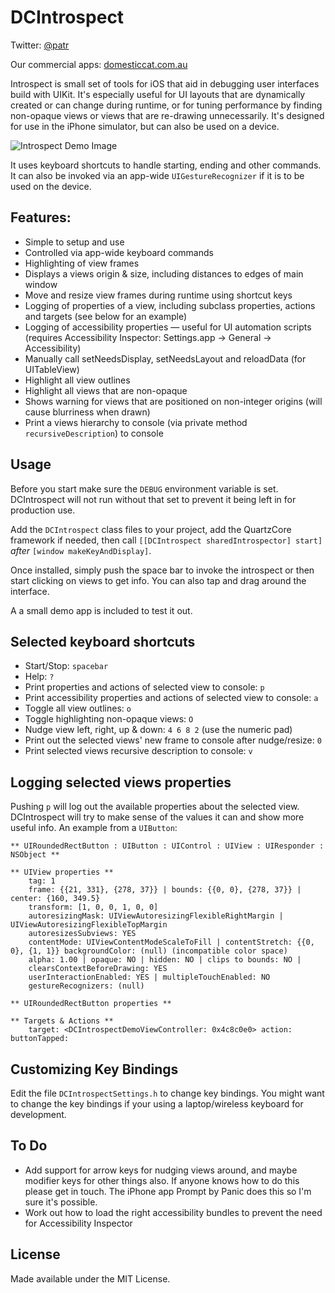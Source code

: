 DCIntrospect
============

Twitter: [@patr](http://twitter.com/patr)

Our commercial apps: [domesticcat.com.au](http://domesticcat.com.au/apps)

Introspect is small set of tools for iOS that aid in debugging user interfaces build with UIKit.  It's especially useful for UI layouts that are dynamically created or can change during runtime, or for tuning performance by finding non-opaque views or views that are re-drawing unnecessarily.  It's designed for use in the iPhone simulator, but can also be used on a device.


![Introspect Demo Image](http://domesticcat.com.au/projects/introspect/introspectdemo.png)


It uses keyboard shortcuts to handle starting, ending and other commands.  It can also be invoked via an app-wide `UIGestureRecognizer` if it is to be used on the device.

Features:
--------------
* Simple to setup and use
* Controlled via app-wide keyboard commands
* Highlighting of view frames
* Displays a views origin & size, including distances to edges of main window
* Move and resize view frames during runtime using shortcut keys
* Logging of properties of a view, including subclass properties, actions and targets (see below for an example)
* Logging of accessibility properties — useful for UI automation scripts (requires Accessibility Inspector: Settings.app -> General -> Accessibility)
* Manually call setNeedsDisplay, setNeedsLayout and reloadData (for UITableView)
* Highlight all view outlines
* Highlight all views that are non-opaque
* Shows warning for views that are positioned on non-integer origins (will cause blurriness when drawn)
* Print a views hierarchy to console (via private method `recursiveDescription`) to console

Usage
-----

Before you start make sure the `DEBUG` environment variable is set.  DCIntrospect will not run without that set to prevent it being left in for production use.

Add the `DCIntrospect` class files to your project, add the QuartzCore framework if needed, then call `[[DCIntrospect sharedIntrospector] start]` _after_ `[window makeKeyAndDisplay]`.

Once installed, simply push the space bar to invoke the introspect or then start clicking on views to get info.  You can also tap and drag around the interface.

A a small demo app is included to test it out.

Selected keyboard shortcuts
-----------------------------------------

* Start/Stop: `spacebar`
* Help: `?`
* Print properties and actions of selected view to console: `p`
* Print accessibility properties and actions of selected view to console: `a`
* Toggle all view outlines: `o`
* Toggle highlighting non-opaque views: `O`
* Nudge view left, right, up & down: `4 6 8 2` (use the numeric pad)
* Print out the selected views' new frame to console after nudge/resize: `0`
* Print selected views recursive description to console: `v`

Logging selected views properties
-------------------------------------------------

Pushing `p` will log out the available properties about the selected view.  DCIntrospect will try to make sense of the values it can and show more useful info.  An example from a `UIButton`:

    ** UIRoundedRectButton : UIButton : UIControl : UIView : UIResponder : NSObject **
    
    ** UIView properties **
        tag: 1
        frame: {{21, 331}, {278, 37}} | bounds: {{0, 0}, {278, 37}} | center: {160, 349.5}
        transform: [1, 0, 0, 1, 0, 0]
        autoresizingMask: UIViewAutoresizingFlexibleRightMargin | UIViewAutoresizingFlexibleTopMargin
        autoresizesSubviews: YES
        contentMode: UIViewContentModeScaleToFill | contentStretch: {{0, 0}, {1, 1}} backgroundColor: (null) (incompatible color space)
        alpha: 1.00 | opaque: NO | hidden: NO | clips to bounds: NO |
        clearsContextBeforeDrawing: YES
        userInteractionEnabled: YES | multipleTouchEnabled: NO
        gestureRecognizers: (null)
    
    ** UIRoundedRectButton properties **
    
    ** Targets & Actions **
        target: <DCIntrospectDemoViewController: 0x4c8c0e0> action: buttonTapped:

Customizing Key Bindings
--------------------------------------

Edit the file `DCIntrospectSettings.h` to change key bindings.  You might want to change the key bindings if your using a laptop/wireless keyboard for development.

To Do
--------

* Add support for arrow keys for nudging views around, and maybe modifier keys for other things also.  If anyone knows how to do this please get in touch.  The iPhone app Prompt by Panic does this so I'm sure it's possible.
* Work out how to load the right accessibility bundles to prevent the need for Accessibility Inspector

License
-----------

Made available under the MIT License.
